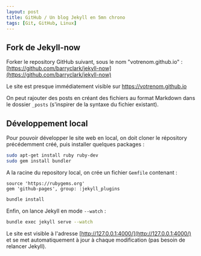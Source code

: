 ```yaml
---
layout: post
title: GitHub / Un blog Jekyll en 5mn chrono 
tags: [Git, GitHub, Linux]
---
```


## Fork de Jekyll-now

Forker le repository GitHub suivant, sous le nom "votrenom.github.io" :
[https://github.com/barryclark/jekyll-now](https://github.com/barryclark/jekyll-now)

Le site est presque immédiatement visible sur https://votrenom.github.io

On peut rajouter des posts en créant des fichiers au format Markdown dans le dossier `_posts` (s'inspirer de la syntaxe du fichier existant).

## Développement local

Pour pouvoir développer le site web en local, on doit cloner le répository précédemment créé, puis installer quelques packages :

```bash
sudo apt-get install ruby ruby-dev
sudo gem install bundler
```

A la racine du repository local, on crée un fichier `Gemfile` contenant :

```text
source 'https://rubygems.org'
gem 'github-pages', group: :jekyll_plugins
```

```bash
bundle install
```

Enfin, on lance Jekyll en mode `--watch` :

```bash
bundle exec jekyll serve --watch
```

Le site est visible à l'adresse [http://127.0.0.1:4000/](http://127.0.0.1:4000/) et se met automatiquement à jour à chaque modification (pas besoin de relancer Jekyll).